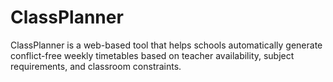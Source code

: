 # ClassPlanner
ClassPlanner is a web-based tool that helps schools automatically generate conflict-free weekly timetables based on teacher availability, subject requirements, and classroom constraints.
